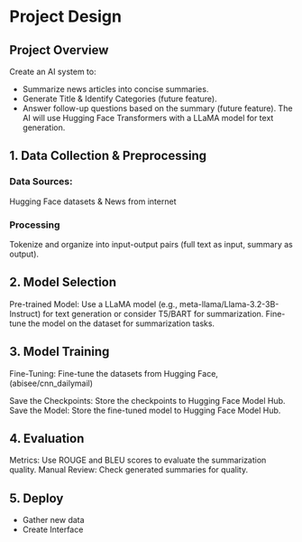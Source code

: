 # Project Design

## Project Overview
Create an AI system to:
- Summarize  news articles into concise summaries.
- Generate Title & Identify Categories (future feature).
- Answer follow-up questions based on the summary (future feature).
The AI will use Hugging Face Transformers with a LLaMA model for text generation.

## 1. Data Collection & Preprocessing
### Data Sources:
Hugging Face datasets & News from internet
### Processing
Tokenize and organize into input-output pairs (full text as input, summary as output).

## 2. Model Selection
Pre-trained Model: Use a LLaMA model (e.g., meta-llama/Llama-3.2-3B-Instruct) for text generation or consider T5/BART for summarization.
Fine-tune the model on the dataset for summarization tasks.

## 3. Model Training
Fine-Tuning:
Fine-tune the datasets from Hugging Face, (abisee/cnn_dailymail)

Save the Checkpoints: Store the checkpoints to Hugging Face Model Hub.
Save the Model: Store the fine-tuned model to Hugging Face Model Hub.

## 4. Evaluation
Metrics: Use ROUGE and BLEU scores to evaluate the summarization quality.
Manual Review: Check generated summaries for quality.

## 5. Deploy
- Gather new data
- Create Interface

